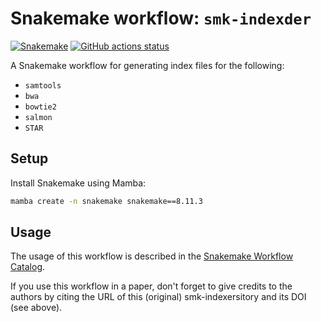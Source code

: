 # Snakemake workflow: `smk-indexder`

[![Snakemake](https://img.shields.io/badge/snakemake-≥6.3.0-brightgreen.svg)](https://snakemake.github.io)
[![GitHub actions status](https://github.com/tavareshugo/smk-indexer/workflows/Tests/badge.svg?branch=main)](https://github.com/tavareshugo/smk-indexer/actions?query=branch%3Amain+workflow%3ATests)


A Snakemake workflow for generating index files for the following:

- `samtools`
- `bwa`
- `bowtie2`
- `salmon`
- `STAR`


## Setup

Install Snakemake using Mamba:

```bash
mamba create -n snakemake snakemake==8.11.3
```


## Usage

The usage of this workflow is described in the [Snakemake Workflow Catalog](https://snakemake.github.io/snakemake-workflow-catalog/?usage=tavareshugo%2Fsmk-indexer).

If you use this workflow in a paper, don't forget to give credits to the authors by citing the URL of this (original) smk-indexersitory and its DOI (see above).
